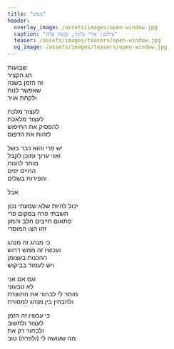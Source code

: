 ```yaml
---
title: "מנהג"
header:
  overlay_image: /assets/images/open-window.jpg
  caption: "צילום: אורי ברכר, גבעת עדה"
  teaser: /assets/images/teasers/open-window.jpg
  og_image: /assets/images/teasers/open-window.jpg
---
```


שבועות  
חג הקציר  
זה הזמן בשנה  
שאפשר לנוח  
ולקחת אויר<!--more-->

לעצור מלכת  
לעצור מלאכת  
להפסיק את החיפוש  
לזהות את הדפוס

יש פרי והוא כבר בשל  
ואני ערוך ומוכן לקבל  
מותר להנות  
החיים יפים  
והפירות בשלים

אבל

יכול להיות שלא שמעתי נכון  
חשבתי פרה במקום פרי  
פתאום חייבים חלב והמון  
זהו הצו המוסרי

כי מנהג זה מנהג  
ועכשיו זה ממש דרוש  
ההכנות בעצומן  
ויש לעמוד בביקוש

וגם אם אני  
לא טבעוני  
מותר לי לבחור את התוצרת  
ולהבחין בין מנהג למסורת

כי עכשיו זה הזמן  
לעצור ולחשוב  
ולבחור רק את  
מה שעושה לי (ולפרה) טוב
